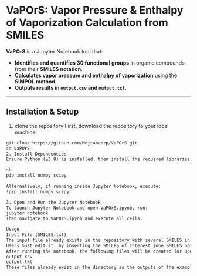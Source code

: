 # VaPOrS: Vapor Pressure & Enthalpy of Vaporization Calculation from SMILES  

**VaPOrS** is a Jupyter Notebook tool that:  
- **Identifies and quantifies 30 functional groups** in organic compounds from their **SMILES notation**.  
- **Calculates vapor pressure and enthalpy of vaporization** using the **SIMPOL method**.  
- **Outputs results in `output.csv` and `output.txt`**.  

---

## **Installation & Setup**  

1. clone the repository
First, download the repository to your local machine:  
```sh
git clone https://github.com/Mojtababzp/VaPOrS.git  
cd VaPOrS
2. Install Dependencies
Ensure Python (≥3.8) is installed, then install the required libraries:

sh
pip install numpy scipy
 
Alternatively, if running inside Jupyter Notebook, execute:
!pip install numpy scipy

3. Open and Run the Jupyter Notebook
To launch Jupyter Notebook and open VaPOrS.ipynb, run:
jupyter notebook  
Then navigate to VaPOrS.ipynb and execute all cells.

Usage
Input File (SMILES.txt)
The input file already exists in the repository with several SMILES in each row as an example.
Users must edit it  by inserting the SMILES of interest (one SMILES notation per line, without headers).
After running the notebook, the following files will be created (or updated) in the same directory, containing the employed SMILES with the occurrence of functional groups, vapor Pressure (Pa) and Enthalpy of Vaporization (kJ/mol) at the given temperature (298.15 by default) and temperature-based vapor Pressure (log P in atm) and Enthalpy of Vaporization (Delta_h in kJ/mol) for them in each row:
output.csv
output.txt
These files already exist in the directory as the outputs of the example for guidance.

